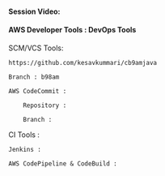 #### Session Video:
    

#### AWS Developer Tools : DevOps Tools

SCM/VCS Tools:
    
    https://github.com/kesavkummari/cb9amjava

    Branch : b98am

    AWS CodeCommit :
        
        Repository :

        Branch : 

CI Tools :

    Jenkins :

    AWS CodePipeline & CodeBuild :


